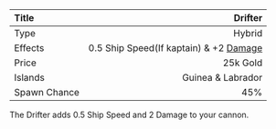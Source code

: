 |Title        | Drifter  
|:-|-:
|Type         | Hybrid          
|Effects      | 0.5 Ship Speed(If kaptain) & +2 [Damage](/upgrades/damage.md)
|Price        | 25k Gold
|Islands      | Guinea & Labrador  
|Spawn Chance | 45%      

The Drifter adds 0.5 Ship Speed and 2 Damage to your cannon. 


